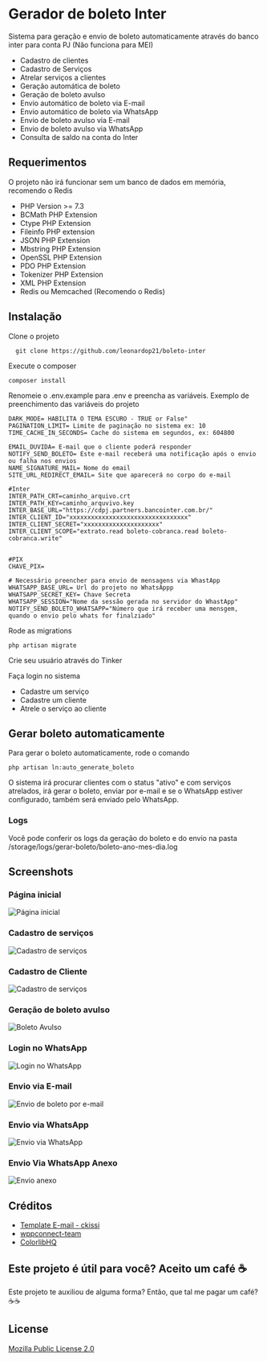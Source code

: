
# Gerador de boleto Inter

Sistema para geração e envio de boleto automaticamente através do banco inter para conta PJ (Não funciona para MEI)

- Cadastro de clientes
- Cadastro de Serviços
- Atrelar serviços a clientes
- Geração automática de boleto
- Geração de boleto avulso
- Envio automático de boleto via E-mail
- Envio automático de boleto via WhatsApp
- Envio de boleto avulso via E-mail
- Envio de boleto avulso via WhatsApp
- Consulta de saldo na conta do Inter
## Requerimentos

O projeto não irá funcionar sem um banco de dados em memória, recomendo o Redis

- PHP Version >= 7.3
- BCMath PHP Extension
- Ctype PHP Extension
- Fileinfo PHP extension
- JSON PHP Extension
- Mbstring PHP Extension
- OpenSSL PHP Extension
- PDO PHP Extension
- Tokenizer PHP Extension
- XML PHP Extension
- Redis ou Memcached (Recomendo o Redis)

## Instalação

Clone o projeto

```
  git clone https://github.com/leonardop21/boleto-inter
```

Execute o composer

```
composer install
```

Renomeie o .env.example para .env e preencha as variáveis. Exemplo de preenchimento das variáveis do projeto

```
DARK_MODE= HABILITA O TEMA ESCURO - TRUE or False"
PAGINATION_LIMIT= Limite de paginação no sistema ex: 10
TIME_CACHE_IN_SECONDS= Cache do sistema em segundos, ex: 604800

EMAIL_DUVIDA= E-mail que o cliente poderá responder
NOTIFY_SEND_BOLETO= Este e-mail receberá uma notificação após o envio ou falha nos envios
NAME_SIGNATURE_MAIL= Nome do email
SITE_URL_REDIRECT_EMAIL= Site que aparecerá no corpo do e-mail

#Inter
INTER_PATH_CRT=caminho_arquivo.crt
INTER_PATH_KEY=caminho_arquvivo.key
INTER_BASE_URL="https://cdpj.partners.bancointer.com.br/"
INTER_CLIENT_ID="xxxxxxxxxxxxxxxxxxxxxxxxxxxxxxxxx"
INTER_CLIENT_SECRET="xxxxxxxxxxxxxxxxxxxxx"
INTER_CLIENT_SCOPE="extrato.read boleto-cobranca.read boleto-cobranca.write"


#PIX
CHAVE_PIX=

# Necessário preencher para envio de mensagens via WhastApp
WHATSAPP_BASE_URL= Url do projeto no WhatsAppp
WHATSAPP_SECRET_KEY= Chave Secreta
WHATSAPP_SESSION="Nome da sessão gerada no servidor do WhastApp"
NOTIFY_SEND_BOLETO_WHATSAPP="Número que irá receber uma mensgem, quando o envio pelo whats for finalziado"
```

Rode as migrations

```
php artisan migrate
```

Crie seu usuário através do Tinker

Faça login no sistema
- Cadastre um serviço
- Cadastre um cliente
- Atrele o serviço ao cliente

## Gerar boleto automaticamente

Para gerar o boleto automaticamente, rode o comando

```
php artisan ln:auto_generate_boleto
```

O sistema irá procurar clientes com o status "ativo" e com serviços atrelados, irá gerar o boleto, enviar por e-mail e se o WhatsApp estiver configurado, também será enviado pelo WhatsApp.

### Logs
Você pode conferir os logs da geração do boleto e do envio na pasta /storage/logs/gerar-boleto/boleto-ano-mes-dia.log


## Screenshots


### Página inicial
![Página inicial](https://i.imgur.com/RsC5KcU.png)



### Cadastro de serviços
![Cadastro de serviços](https://i.imgur.com/SaXMvOf.png)


### Cadastro de Cliente
![Cadastro de serviços](https://i.imgur.com/7clMNgp.png)

### Geração de boleto avulso

![Boleto Avulso](https://i.imgur.com/TUyDNKh.png)

### Login no WhatsApp
![Login no WhatsApp](https://i.imgur.com/XWadznx.png)

### Envio via E-mail
![Envio de boleto por e-mail](https://i.imgur.com/YGAAf3z.png)

### Envio via WhatsApp 
![Envio via WhatsApp](https://i.imgur.com/uAS1xCl.png)

### Envio Via WhatsApp Anexo
![Envio anexo](https://i.imgur.com/oZzvVtl.png)
## Créditos

- [Template E-mail - ckissi](https://github.com/ckissi/responsive-html-email-templates)
- [wppconnect-team](https://github.com/wppconnect-team)
- [ColorlibHQ](https://github.com/ColorlibHQ/AdminLTE)

## Este projeto é útil para você? Aceito um café ☕

Este projeto te auxiliou de alguma forma? Então, que tal me pagar um café? ☕☕
## License

[Mozilla Public License 2.0](https://choosealicense.com/licenses/mpl-2.0/)
